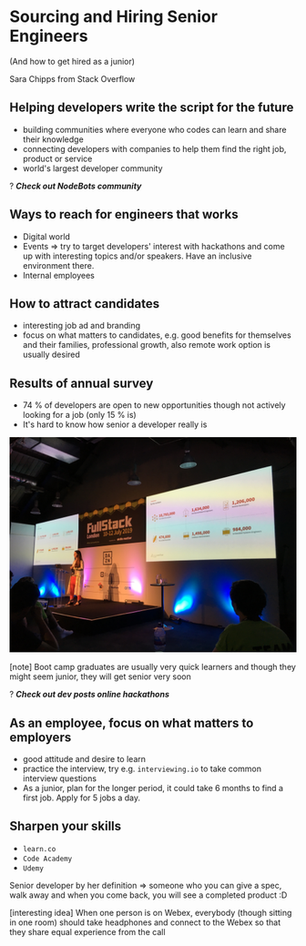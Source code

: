 # Sourcing and Hiring Senior Engineers

(And how to get hired as a junior)

Sara Chipps from Stack Overflow

## Helping developers write the script for the future

* building communities where everyone who codes can learn and share their knowledge
* connecting developers with companies to help them find the right job, product or service
* world's largest developer community

? ***Check out NodeBots community***

## Ways to reach for engineers that works

* Digital world
* Events => try to target developers' interest with hackathons and come up with interesting topics and/or speakers. Have an inclusive environment there.
* Internal employees

## How to attract candidates

* interesting job ad and branding
* focus on what matters to candidates, e.g. good benefits for themselves and their families, professional growth, also remote work option is usually desired

## Results of annual survey

* 74 % of developers are open to new opportunities though not actively looking for a job (only 15 % is)
* It's hard to know how senior a developer really is

![Image](./IMG_4727.JPG)

[note] Boot camp graduates are usually very quick learners and though they might seem junior, they will get senior very soon

? ***Check out dev posts online hackathons***

## As an employee, focus on what matters to employers

* good attitude and desire to learn
* practice the interview, try e.g. `interviewing.io` to take common interview questions
* As a junior, plan for the longer period, it could take 6 months to find a first job. Apply for 5 jobs a day.

## Sharpen your skills

* `learn.co`
* `Code Academy`
* `Udemy`

Senior developer by her definition => someone who you can give a spec, walk away and when you come back, you will see a completed product :D

[interesting idea] When one person is on Webex, everybody (though sitting in one room) should take headphones and connect to the Webex so that they share equal experience from the call
